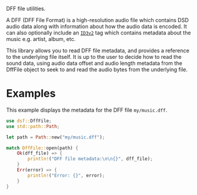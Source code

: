 DFF file utilities.

A DFF (DFF File Format) is a high-resolution audio file which
contains DSD audio data along with information about
how the audio data is encoded. It can also optionally include an
[`ID3v2`](http://id3.org/) tag which contains metadata about the
music e.g. artist, album, etc.

This library allows you to read DFF file metadata, and provides a reference to the underlying file itself. It is up to the user to decide how to read the sound data, using audio data offset and audio length metadata from the DffFile object to seek to and read the audio bytes from the underlying file.

# Examples

This example displays the metadata for the DFF file
`my/music.dff`.

```Rust
use dsf::DffFile;
use std::path::Path;

let path = Path::new("my/music.dff");

match DffFile::open(path) {
    Ok(dff_file) => {
        println!("DFF file metadata:\n\n{}", dff_file);
    }
    Err(error) => {
        println!("Error: {}", error);
    }
}
```